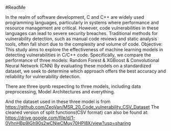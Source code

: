 #ReadMe

In the realm of software development, C and C++ are widely used programming languages, particularly in systems where performance and resource management are critical. However, code vulnerabilities in these languages can lead to severe security breaches. Traditional methods for vulnerability detection, such as manual code reviews and static analysis tools, often fall short due to the complexity and volume of code.
Objective:
This study aims to explore the effectiveness of machine learning models in detecting vulnerabilities in C/C++ code. Specifically, we compare the performance of three models:
Random Forest & XGBoost & Convolutional Neural Network (CNN)
By evaluating these models on a standardized dataset, we seek to determine which approach offers the best accuracy and reliability for vulnerability detection.

There are three ipynb respecting to three models, including data preprocessing, Model Architectures and everything.

And the dataset used in these three model is from https://github.com/ZeoVan/MSR_20_Code_vulnerability_CSV_Dataset
The cleaned version of split functions(CSV format) can also be found at: https://drive.google.com/file/d/1-0VhnHBp9IGh90s2wCNjeCMuy70HPl8X/view?usp=sharing
